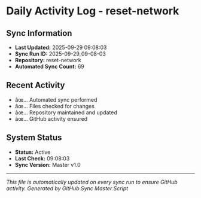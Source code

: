 ﻿# Daily Activity Log - reset-network

## Sync Information
- **Last Updated:** 2025-09-29 09:08:03
- **Sync Run ID:** 2025-09-29_09-08-03
- **Repository:** reset-network
- **Automated Sync Count:** 69

## Recent Activity
- âœ… Automated sync performed
- âœ… Files checked for changes
- âœ… Repository maintained and updated
- âœ… GitHub activity ensured

## System Status
- **Status:** Active
- **Last Check:** 09:08:03
- **Sync Version:** Master v1.0

---
*This file is automatically updated on every sync run to ensure GitHub activity.*
*Generated by GitHub Sync Master Script*
